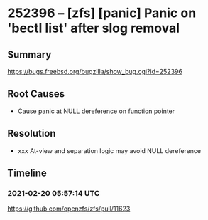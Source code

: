 # 252396 – [zfs] [panic] Panic on 'bectl list' after slog removal

## Summary

https://bugs.freebsd.org/bugzilla/show_bug.cgi?id=252396

## Root Causes

* Cause panic at NULL dereference on function pointer

## Resolution

* xxx At-view and separation logic may avoid NULL dereference

## Timeline

### 2021-02-20 05:57:14 UTC

https://github.com/openzfs/zfs/pull/11623
